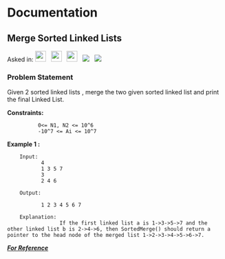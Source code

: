 # Documentation

## **Merge Sorted Linked Lists**

Asked in:  <a><img src= "https://img.shields.io/badge/-Zoho-red" height="25">&nbsp;&nbsp;
<img src= "https://img.shields.io/badge/-Amazon-yellow" height="25">&nbsp;&nbsp;
<img src= "https://img.shields.io/badge/-Microsoft-blue" height="25">&nbsp;&nbsp;
<img src= "https://img.shields.io/badge/-GeekforGeeks-darkgreen">&nbsp;&nbsp;
<img src= "https://img.shields.io/badge/-CPP-brown">&nbsp;&nbsp;


### Problem Statement 
Given 2 sorted linked lists , merge the two given sorted linked list and print the final Linked List.

**Constraints:**

              0<= N1, N2 <= 10^6 
              -10^7 <= Ai <= 10^7


**Example 1 :**

        Input:
               4
               1 3 5 7
               3
               2 4 6
        
        Output: 

               1 2 3 4 5 6 7 
               
        Explanation: 
                     If the first linked list a is 1->3->5->7 and the other linked list b is 2->4->6, then SortedMerge() should return a pointer to the head node of the merged list 1->2->3->4->5->6->7.
                     

***[For Reference](https://practice.geeksforgeeks.org/problems/merge-two-sorted-linked-lists/1)***
